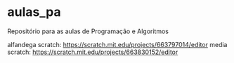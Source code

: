 # aulas_pa
Repositório para as aulas de Programação e Algoritmos 

alfandega scratch:
https://scratch.mit.edu/projects/663797014/editor
media scratch:
https://scratch.mit.edu/projects/663830152/editor
